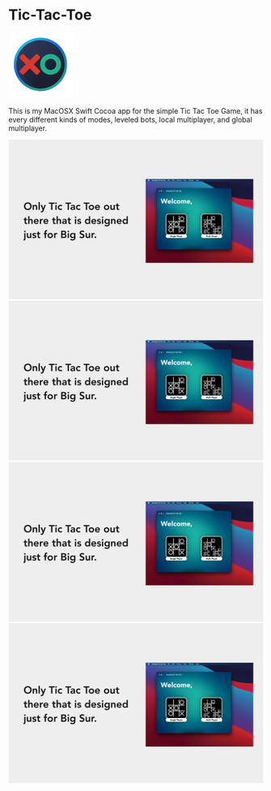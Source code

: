 # Tic-Tac-Toe
![App Icon](https://github.com/Aries-Sciences-LLC/Tic-Tac-Toe/blob/master/Icon.iconset/Icon_128x128.png)

This is my MacOSX Swift Cocoa app for the simple Tic Tac Toe Game, it has every different kinds of modes, leveled bots, local multiplayer, and global multiplayer.

![](https://github.com/Aries-Sciences-LLC/Tic-Tac-Toe/blob/master/ScreenShots/previews/homePage.png)
![](https://github.com/Aries-Sciences-LLC/Tic-Tac-Toe/blob/master/ScreenShots/previews/homePage.png)
![](https://github.com/Aries-Sciences-LLC/Tic-Tac-Toe/blob/master/ScreenShots/previews/homePage.png)
![](https://github.com/Aries-Sciences-LLC/Tic-Tac-Toe/blob/master/ScreenShots/previews/homePage.png)
